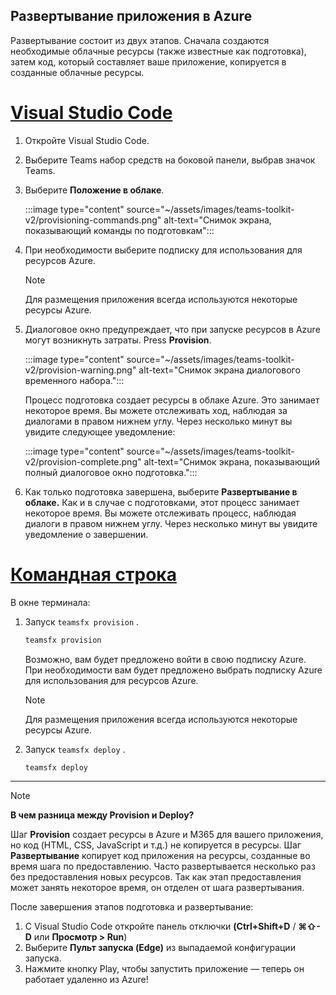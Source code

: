 ## <a name="deploy-your-app-to-azure"></a>Развертывание приложения в Azure

Развертывание состоит из двух этапов.  Сначала создаются необходимые облачные ресурсы (также известные как подготовка), затем код, который составляет ваше приложение, копируется в созданные облачные ресурсы.

# <a name="visual-studio-code"></a>[Visual Studio Code](#tab/vscode)

1. Откройте Visual Studio Code.
1. Выберите Teams набор средств на боковой панели, выбрав значок Teams.
1. Выберите **Положение в облаке**.

   :::image type="content" source="~/assets/images/teams-toolkit-v2/provisioning-commands.png" alt-text="Снимок экрана, показывающий команды по подготовкам":::

1. При необходимости выберите подписку для использования для ресурсов Azure.

   > [!NOTE]
   > Для размещения приложения всегда используются некоторые ресурсы Azure.

1. Диалоговое окно предупреждает, что при запуске ресурсов в Azure могут возникнуть затраты.  Press **Provision**.

   :::image type="content" source="~/assets/images/teams-toolkit-v2/provision-warning.png" alt-text="Снимок экрана диалогового временного набора.":::

   Процесс подготовка создает ресурсы в облаке Azure. Это занимает некоторое время. Вы можете отслеживать ход, наблюдая за диалогами в правом нижнем углу. Через несколько минут вы увидите следующее уведомление:

   :::image type="content" source="~/assets/images/teams-toolkit-v2/provision-complete.png" alt-text="Снимок экрана, показывающий полный диалоговое окно подготовка.":::

1. Как только подготовка завершена, выберите **Развертывание в облаке.**  Как и в случае с подготовками, этот процесс занимает некоторое время.  Вы можете отслеживать процесс, наблюдая диалоги в правом нижнем углу. Через несколько минут вы увидите уведомление о завершении.

# <a name="command-line"></a>[Командная строка](#tab/cli)

В окне терминала:

1. Запуск `teamsfx provision` .

   ``` bash
   teamsfx provision
   ```

   Возможно, вам будет предложено войти в свою подписку Azure. При необходимости вам будет предложено выбрать подписку Azure для использования для ресурсов Azure.

   > [!NOTE]
   > Для размещения приложения всегда используются некоторые ресурсы Azure.

1. Запуск `teamsfx deploy` .

   ``` bash
   teamsfx deploy
   ```

---

> [!NOTE]
> **В чем разница между Provision и Deploy?**
>
> Шаг **Provision** создает ресурсы в Azure и M365 для вашего приложения, но код (HTML, CSS, JavaScript и т.д.) не копируется в ресурсы. Шаг **Развертывание** копирует код приложения на ресурсы, созданные во время шага по предоставлению. Часто развертывается несколько раз без предоставления новых ресурсов. Так как этап предоставления может занять некоторое время, он отделен от шага развертывания.

После завершения этапов подготовка и развертывание:

1. С Visual Studio Code откройте панель отключки **(Ctrl+Shift+D**  /  **⌘⇧-D** или **Просмотр > Run**)
1. Выберите **Пульт запуска (Edge)** из выпадаемой конфигурации запуска.
1. Нажмите кнопку Play, чтобы запустить приложение — теперь он работает удаленно из Azure!
